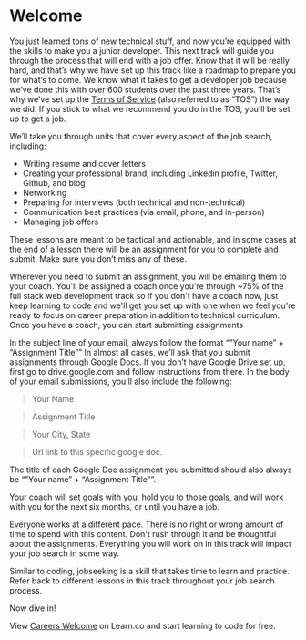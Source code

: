 # Welcome

You just learned tons of new technical stuff, and now you’re equipped with the skills to make you a junior developer. This next track will guide you through the process that will end with a job offer. Know that it will be really hard, and that’s why we have set up this track like a roadmap to prepare you for what’s to come. We know what it takes to get a developer job because we’ve done this with over 600 students over the past three years. That’s why we’ve set up the [Terms of Service](https://learn.co/tos) (also referred to as “TOS”) the way we did. If you stick to what we recommend you do in the TOS, you’ll be set up to get a job. 

We’ll take you through units that cover every aspect of the job search, including:

- Writing resume and cover letters
- Creating your professional brand, including Linkedin profile, Twitter, Github, and blog
- Networking
- Preparing for interviews (both technical and non-technical)
- Communication best practices (via email, phone, and in-person)
- Managing job offers

These lessons are meant to be tactical and actionable, and in some cases at the end of a lesson there will be an assignment for you to complete and submit. Make sure you don’t miss any of these.

Wherever you need to submit an assignment, you will be emailing them to your coach. You'll be assigned a coach once you're through ~75% of the full stack web development track so if you don't have a coach now, just keep learning to code and we'll get you set up with one when we feel you're ready to focus on career preparation in addition to technical curriculum. Once you have a coach, you can start submitting assignments


In the subject line of your email, always follow the format “”Your name” + “Assignment Title”” In almost all cases, we’ll ask that you submit assignments through Google Docs. If you don’t have Google Drive set up, first go to drive.google.com and follow instructions from there. In the body of your email submissions, you’ll also include the following:

>Your Name

>Assignment Title

>Your City, State

>Url link to this specific google doc. 

The title of each Google Doc assignment you submitted should also always be “”Your name” + “Assignment Title””.  

Your coach will set goals with you, hold you to those goals, and will work with you for the next six months, or until you have a job. 

Everyone works at a different pace. There is no right or wrong amount of time to spend with this content. Don't rush through it and be thoughtful about the assignments. Everything you will work on in this track will impact your job search in some way. 

Similar to coding, jobseeking is a skill that takes time to learn and practice. Refer back to different lessons in this track throughout your job search process. 

Now dive in!

<p data-visibility='hidden'>View <a href='https://learn.co/lessons/careers-welcome'>Careers Welcome</a> on Learn.co and start learning to code for free.</p>

